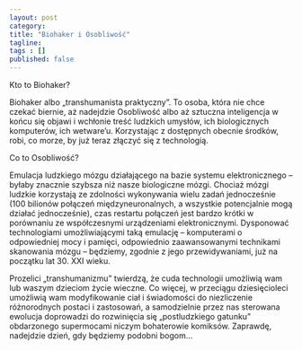 ```yaml
---
layout: post 
category: 
title: "Biohaker i Osobliwość"
tagline: 
tags : [] 
published: false
---
```




Kto to Biohaker?

Biohaker albo „transhumanista praktyczny”. To osoba, która nie chce czekać biernie, aż nadejdzie Osobliwość albo aż sztuczna inteligencja w końcu się objawi i wchłonie treść ludzkich umysłów, ich biologicznych komputerów, ich wetware’u. Korzystając z dostępnych obecnie środków, robi, co morze, by już teraz złączyć się z technologią.

Co to Osobliwość?

Emulacja ludzkiego mózgu działającego na bazie systemu elektronicznego – byłaby znacznie szybsza niż nasze biologiczne mózgi. Chociaż mózgi ludzkie korzystają ze zdolności wykonywania wielu zadań jednocześnie (100 bilionów połączeń międzyneuronalnych, a wszystkie potencjalnie mogą działać jednocześnie), czas restartu połączeń jest bardzo krótki w porównaniu ze współczesnymi urządzeniami elektronicznymi.
Dysponować technologiami umożliwiającymi taką emulację – komputerami o odpowiedniej mocy i pamięci, odpowiednio zaawansowanymi technikami skanowania mózgu – będziemy, zgodnie z jego przewidywaniami, już na początku lat 30. XXI wieku.

Prozelici „transhumanizmu” twierdzą, że cuda technologii umożliwią wam lub waszym dzieciom życie wieczne. Co więcej, w przeciągu dziesięcioleci umożliwią wam modyfikowanie ciał i świadomości do niezliczenie różnorodnych postaci i zastosowań, a samodzielnie przez nas sterowana ewolucja doprowadzi do rozwinięcia się „postludzkiego gatunku” obdarzonego supermocami niczym bohaterowie komiksów. Zaprawdę, nadejdzie dzień, gdy będziemy podobni bogom…


